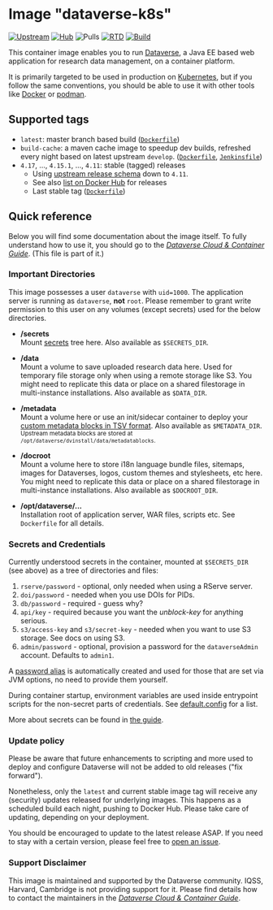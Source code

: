 # Image "dataverse-k8s"

[![Upstream](https://img.shields.io/badge/Dataverse-v4.17-important.svg)](https://github.com/IQSS/dataverse/releases/v4.17)
[![Hub](https://img.shields.io/static/v1.svg?label=image&message=dataverse-k8s&logo=docker)](https://hub.docker.com/r/iqss/dataverse-k8s)
![Pulls](https://img.shields.io/docker/pulls/iqss/dataverse-k8s)
[![RTD](https://img.shields.io/readthedocs/dataverse-k8s)](https://dataverse-k8s.readthedocs.io)
[![Build](https://jenkins.dataverse.org/job/dataverse-k8s/job/image-dataverse/job/master/badge/icon?subject=master&status=pushed&color=purple)](https://jenkins.dataverse.org/job/dataverse-k8s/job/image-dataverse/job/master)

This container image enables you to run [Dataverse](https://dataverse.org), a
Java EE based web application for research data management, on a container platform.

It is primarily targeted to be used in production on [Kubernetes](https://kubernetes.io),
but if you follow the same conventions, you should be able to use it with other tools
like [Docker](https://docker.io) or [podman](https://podman.io).

## Supported tags

- `latest`: master branch based build ([`Dockerfile`](https://github.com/IQSS/dataverse-kubernetes/blob/master/docker/dataverse-k8s/glassfish/Dockerfile))
- `build-cache`: a maven cache image to speedup dev builds, refreshed every night based on latest upstream `develop`. ([`Dockerfile`](https://github.com/IQSS/dataverse-kubernetes/blob/master/docker/dataverse-k8s/build-cache/Dockerfile), [`Jenkinsfile`](https://github.com/IQSS/dataverse-kubernetes/blob/master/docker/dataverse-k8s/build-cache/Jenkinsfile))
- `4.17`, ..., `4.15.1`, ..., `4.11`: stable (tagged) releases
  - Using [upstream release schema](https://github.com/IQSS/dataverse/releases/) down to `4.11`.
  - See also [list on Docker Hub](https://hub.docker.com/r/iqss/dataverse-k8s/tags?page=1&ordering=last_updated&name=4.)
    for releases
  - Last stable tag ([`Dockerfile`](https://github.com/IQSS/dataverse-kubernetes/blob/v4.17/docker/dataverse-k8s/glassfish/Dockerfile))

## Quick reference

Below you will find some documentation about the image itself.
To fully understand how to use it, you should go to the
[*Dataverse Cloud & Container Guide*](https://dataverse-k8s.rtfd.io).
(This file is part of it.)

### Important Directories

This image possesses a user `dataverse` with `uid=1000`. The application server
is running as `dataverse`, **not** `root`. Please remember to grant write permission
to this user on any volumes (except secrets) used for the below directories.

- **/secrets** <br />
  Mount [secrets](#secrets-and-credentials) tree here. Also available as `$SECRETS_DIR`.

- **/data** <br />
  Mount a volume to save uploaded research data here. Used for temporary file storage only
  when using a remote storage like S3. You might need to replicate this data or place
  on a shared filestorage in multi-instance installations. Also available as `$DATA_DIR`.

- **/metadata** <br />
  Mount a volume here or use an init/sidecar container to deploy your [custom metadata
  blocks in TSV format](http://guides.dataverse.org/en/latest/admin/metadatacustomization.html).
  Also available as `$METADATA_DIR`. <small>Upstream metadata blocks are stored at
  `/opt/dataverse/dvinstall/data/metadatablocks`.</small>

- **/docroot** <br />
  Mount a volume here to store i18n language bundle files, sitemaps, images for
  Dataverses, logos, custom themes and stylesheets, etc here. You might need to
  replicate this data or place on a shared filestorage in multi-instance installations.
  Also available as `$DOCROOT_DIR`.

- **/opt/dataverse/...** <br />
  Installation root of application server, WAR files, scripts etc. See `Dockerfile`
  for all details.

### Secrets and Credentials

Currently understood secrets in the container, mounted at `$SECRETS_DIR` (see
above) as a tree of directories and files:

1. `rserve/password` - optional, only needed when using a RServe server.
2. `doi/password` - needed when you use DOIs for PIDs.
3. `db/password` - required - guess why?
4. `api/key` - required because you want the *unblock-key* for anything serious.
5. `s3/access-key` and `s3/secret-key` - needed when you want to use S3 storage. See docs on using S3.
6. `admin/password` - optional, provision a password for the `dataverseAdmin` account. Defaults to `admin1`.

A [password alias](https://docs.oracle.com/cd/E19798-01/821-1751/ghgqc/index.html)
is automatically created and used for those that are set via JVM options, no need
to provide them yourself.

During container startup, environment variables are used inside entrypoint scripts
for the non-secret parts of credentials. See [default.config](https://dataverse-k8s.readthedocs.io/en/latest/day1/config.html#default-config)
for a list.

More about secrets can be found in [the guide](https://dataverse-k8s.readthedocs.io/en/latest/day1/secrets.html).

### Update policy

Please be aware that future enhancements to scripting and more used to deploy and
configure Dataverse will not be added to old releases ("fix forward").

Nonetheless, only the `latest` and current stable image tag will receive any (security)
updates released for underlying images. This happens as a scheduled build each
night, pushing to Docker Hub. Please take care of updating, depending on your deployment.

You should be encouraged to update to the latest release ASAP.
If you need to stay with a certain version, please feel free to [open an issue](https://github.com/IQSS/dataverse-kubernetes/issues/new).

### Support Disclaimer

This image is maintained and supported by the Dataverse community. IQSS, Harvard, Cambridge
is not providing support for it. Please find details how to contact the maintainers
in the [*Dataverse Cloud & Container Guide*](https://dataverse-k8s.rtfd.io).
